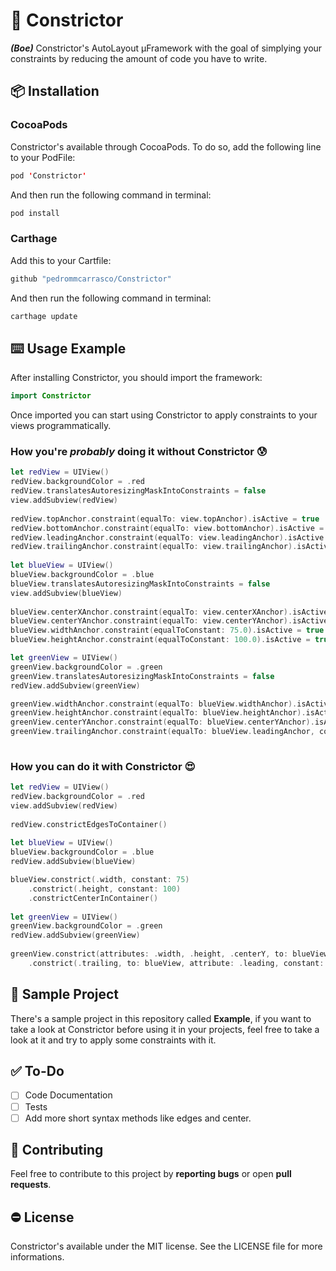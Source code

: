 # 🐍 Constrictor 
***(Boe)*** Constrictor's AutoLayout µFramework with the goal of simplying your constraints by reducing the amount of code you have to write.

## 📦 Installation
### CocoaPods
Constrictor's available through CocoaPods. To do so, add the following line to your PodFile:

```swift
pod 'Constrictor'
```
And then run the following command in terminal:

```swift
pod install
```

### Carthage
Add this to your Cartfile:

```swift
github "pedrommcarrasco/Constrictor"
```

And then run the following command in terminal:

```swift
carthage update
```

## ⌨️ Usage Example
After installing Constrictor, you should import the framework:

```swift
import Constrictor
```

Once imported you can start using Constrictor to apply constraints to your views programmatically.

### How you're *probably* doing it without Constrictor 😰
```swift
let redView = UIView()
redView.backgroundColor = .red
redView.translatesAutoresizingMaskIntoConstraints = false  
view.addSubview(redView)
        
redView.topAnchor.constraint(equalTo: view.topAnchor).isActive = true
redView.bottomAnchor.constraint(equalTo: view.bottomAnchor).isActive = true
redView.leadingAnchor.constraint(equalTo: view.leadingAnchor).isActive = true
redView.trailingAnchor.constraint(equalTo: view.trailingAnchor).isActive = true
        
let blueView = UIView()
blueView.backgroundColor = .blue
blueView.translatesAutoresizingMaskIntoConstraints = false     
view.addSubview(blueView)
        
blueView.centerXAnchor.constraint(equalTo: view.centerXAnchor).isActive = true
blueView.centerYAnchor.constraint(equalTo: view.centerYAnchor).isActive = true
blueView.widthAnchor.constraint(equalToConstant: 75.0).isActive = true
blueView.heightAnchor.constraint(equalToConstant: 100.0).isActive = true

let greenView = UIView()
greenView.backgroundColor = .green
greenView.translatesAutoresizingMaskIntoConstraints = false     
redView.addSubview(greenView)

greenView.widthAnchor.constraint(equalTo: blueView.widthAnchor).isActive = true
greenView.heightAnchor.constraint(equalTo: blueView.heightAnchor).isActive = true
greenView.centerYAnchor.constraint(equalTo: blueView.centerYAnchor).isActive = true
greenView.trailingAnchor.constraint(equalTo: blueView.leadingAnchor, constant: 50.0).isActive = true
 
```

### How you can do it with Constrictor 😍
```swift
let redView = UIView()
redView.backgroundColor = .red
view.addSubview(redView)
 
redView.constrictEdgesToContainer()
        
let blueView = UIView()
blueView.backgroundColor = .blue
redView.addSubview(blueView)

blueView.constrict(.width, constant: 75)
    .constrict(.height, constant: 100)
    .constrictCenterInContainer()
    
let greenView = UIView()
greenView.backgroundColor = .green
redView.addSubview(greenView)
 
greenView.constrict(attributes: .width, .height, .centerY, to: blueView)
    .constrict(.trailing, to: blueView, attribute: .leading, constant: 50)
```

## 📲 Sample Project
There's a sample project in this repository called **Example**, if you want to take a look at Constrictor before using it in your projects, feel free to take a look at it and try to apply some constraints with it.

## ✅ To-Do
- [ ] Code Documentation
- [ ] Tests
- [ ] Add more short syntax methods like edges and center.

## 🙌 Contributing
Feel free to contribute to this project by **reporting bugs** or open **pull requests**.

## ⛔ License
Constrictor's available under the MIT license. See the LICENSE file for more informations.
